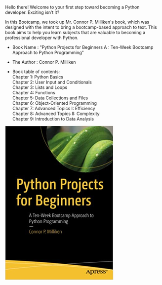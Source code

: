 Hello there! Welcome to your first step toward becoming a Python developer. Exciting isn’t it?

In this Bootcamp, we took up Mr. Connor P. Milliken's book, which was designed with the intent to bring a bootcamp-based approach to text. This book aims to help you learn subjects that are valuable to becoming a professional developer with Python.

- Book Name : "Python Projects for Beginners A : Ten-Week Bootcamp Approach to Python Programming"
- The Author : Connor P. Milliken

- Book table of contents:   
    Chapter 1: Python Basics   
    Chapter 2: User Input and Conditionals  
    Chapter 3: Lists and Loops  
    Chapter 4: Functions  
    Chapter 5: Data Collections and Files   
    Chapter 6: Object-Oriented Programming  
    Chapter 7: Advanced Topics I: Efficiency  
    Chapter 8: Advanced Topics II: Complexity   
    Chapter 9: Introduction to Data Analysis    
    
    
![alt text](https://github.com/python-bootcamp-organization/Python-Bootcamp-101/blob/main/python%20bootcamp.jpg)
